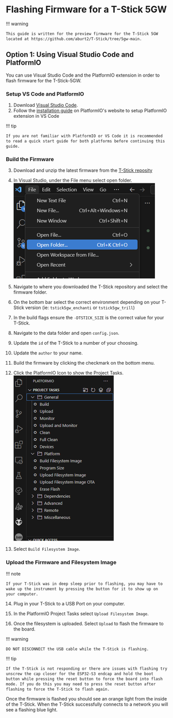 # Flashing Firmware for a T-Stick 5GW

!!! warning

    This guide is written for the preview firmware for the T-Stick 5GW located at https://github.com/aburt2/T-Stick/tree/5gw-main.

## Option 1: Using Visual Studio Code and PlatformIO

You can use Visual Studio Code and the PlatformIO extension in order to flash firmware for the T-Stick-5GW.

### Setup VS Code and PlatformIO
1. Download [Visual Studio Code](https://code.visualstudio.com/download).
2. Follow the [installation guide](https://docs.platformio.org/en/latest/integration/ide/vscode.html#installation) on PlatformIO's website to setup PlatformIO extension in VS Code

!!! tip

    If you are not familiar with PlatformIO or VS Code it is recommended to read a quick start guide for both platforms before continuing this guide.

### Build the Firmware
3. Download and unzip the latest firmware from the [T-Stick reposity](https://github.com/aburt2/T-Stick/tree/5gw-main)
4. In Visual Studio, under the File menu select open folder.
  ![open folder button in VS code code](./Images/vscode-open-folder.png)
5. Navigate to where you downloaded the T-Stick repository and select the firmware folder.
6. On the bottom bar select the correct environment depending on your T-Stick version (ie: `tstick5gw_enchanti` or `tstick5gw_trill`)
7. In the build flags ensure the `-DTSTICK_SIZE` is the correct value for your T-Stick.
8. Navigate to the data folder and open `config.json`.
9. Update the `id` of the T-Stick to a number of your choosing.
10. Update the `author` to your name.

11. Build the firmware by clicking the checkmark on the bottom menu.

12. Click the PlatformIO Icon to show the Project Tasks.
  ![PlatformIO project Tasks](./Images/vscode-project-tasks.png)
13. Select `Build Filesystem Image`.

### Upload the Firmware and Filesystem Image

!!! note

    If your T-Stick was in deep sleep prior to flashing, you may have to wake up the instrument by pressing the button for it to show up on your computer.

14. Plug in your T-Stick to a USB Port on your computer.

15. In the PlatformIO Project Tasks select `Upload Filesystem Image`.

16. Once the filesystem is uploaded. Select `Upload` to flash the firmware to the board.

!!! warning

    DO NOT DISCONNECT the USB cable while the T-Stick is flashing.

!!! tip

    If the T-Stick is not responding or there are issues with flashing try unscrew the cap closer for the ESP32-S3 endcap and hold the boot button while pressing the reset button to force the board into flash mode. If you do this you may need to press the reset button after flashing to force the T-Stick to flash again.

Once the firmware is flashed you should see an orange light from the inside of the T-Stick. When the T-Stick successfully connects to a network you will see a flashing blue light.